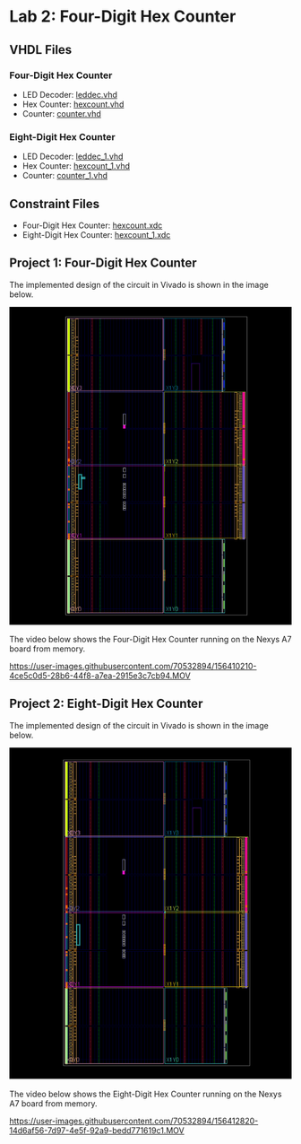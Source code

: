 # Lab 2: Four-Digit Hex Counter

## VHDL Files
### Four-Digit Hex Counter
* LED Decoder: [leddec.vhd](./leddec.vhd)
* Hex Counter: [hexcount.vhd](./hexcount.vhd)
* Counter: [counter.vhd](./counter.vhd)
### Eight-Digit Hex Counter
* LED Decoder: [leddec_1.vhd](./leddec_1.vhd)
* Hex Counter: [hexcount_1.vhd](./hexcount_1.vhd)
* Counter: [counter_1.vhd](./counter_1.vhd)
## Constraint Files
* Four-Digit Hex Counter: [hexcount.xdc](./hexcount.xdc)
* Eight-Digit Hex Counter: [hexcount_1.xdc](./hexcount.xdc)


## Project 1: Four-Digit Hex Counter
The implemented design of the circuit in Vivado is shown in the image below.

![This is an image](https://github.com/Hlederma/CPE-487/blob/3e7d6749dbb08df9d58ff4d3542ef6683be6e118/Assignment4/implemented_design_lab2_p1.png)


The video below shows the Four-Digit Hex Counter running on the Nexys A7 board from memory.


https://user-images.githubusercontent.com/70532894/156410210-4ce5c0d5-28b6-44f8-a7ea-2915e3c7cb94.MOV



## Project 2: Eight-Digit Hex Counter
The implemented design of the circuit in Vivado is shown in the image below.

![This is an image](https://github.com/Hlederma/CPE-487/blob/b65d3b4e449d6472ca22896bbc3eb4f518b1486e/Assignment4/implemented_design_lab2_p2.png)

The video below shows the Eight-Digit Hex Counter running on the Nexys A7 board from memory.



https://user-images.githubusercontent.com/70532894/156412820-14d6af56-7d97-4e5f-92a9-bedd771619c1.MOV


